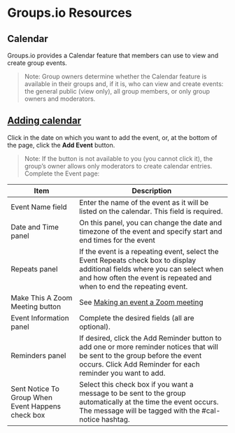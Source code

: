 # Groups.io Resources

## Calendar
Groups.io provides a Calendar feature that members can use to view and create group events.
> Note: Group owners determine whether the Calendar feature is available in their groups and, if it is, who can view and create events: the general public (view only), all group members, or only group owners and moderators.

## [Adding calendar ](https://groups.io/helpcenter/membersmanual/1/working-with-calendars/adding-calendar-events)
Click in the date on which you want to add the event, or, at the bottom of the page, click the **Add Event** button.
> Note: If the button is not available to you (you cannot click it), the group’s owner allows only moderators to create calendar entries.
Complete the Event page:

| Item      | Description |
| ----------- | ----------- |
| Event Name field| Enter the name of the event as it will be listed on the calendar. This field is required.|
| Date and Time panel | On this panel, you can change the date and timezone of the event and specify start and end times for the event|
| Repeats panel   | If the event is a repeating event, select the Event Repeats check box to display additional fields where you can select when and how often the event is repeated and when to end the repeating event.|
| Make This A Zoom Meeting button   | See [Making an event a Zoom meeting](https://groups.io/helpcenter/membersmanual/1/working-with-calendars/making-an-event-a-zoom-meeting) |
| Event Information panel   | Complete the desired fields (all are optional). |
| Reminders panel   | If desired, click the Add Reminder button to add one or more reminder notices that will be sent to the group before the event occurs. Click Add Reminder for each reminder you want to add.|
| Sent Notice To Group When Event Happens check box  | Select this check box if you want a message to be sent to the group automatically at the time the event occurs. The message will be tagged with the #cal-notice hashtag. |


